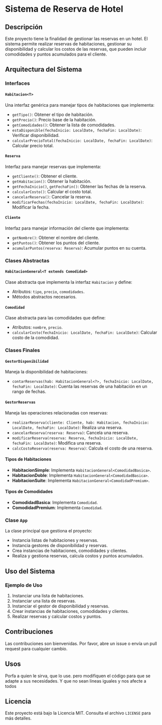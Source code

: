 # Sistema de Reserva de Hotel

## Descripción
Este proyecto tiene la finalidad de gestionar las reservas en un hotel. El sistema permite realizar reservas de habitaciones, gestionar su disponibilidad y calcular los costos de las reservas, que pueden incluir comodidades y puntos acumulados para el cliente.

## Arquitectura del Sistema

### Interfaces

#### `Habitacion<T>`
Una interfaz genérica para manejar tipos de habitaciones que implementa:
- `getTipo()`: Obtener el tipo de habitación.
- `getPrecio()`: Precio base de la habitación.
- `getComodidades()`: Obtener la lista de comodidades.
- `estaDisponible(fechaInicio: LocalDate, fechaFin: LocalDate)`: Verificar disponibilidad.
- `calcularPrecioTotal(fechaInicio: LocalDate, fechaFin: LocalDate)`: Calcular precio total.

#### `Reserva`
Interfaz para manejar reservas que implementa:
- `getCliente()`: Obtener el cliente.
- `getHabitacion()`: Obtener la habitación.
- `getFechaInicio()`, `getFechaFin()`: Obtener las fechas de la reserva.
- `calcularCosto()`: Calcular el costo total.
- `cancelarReserva()`: Cancelar la reserva.
- `modificarFechas(fechaInicio: LocalDate, fechaFin: LocalDate)`: Modificar la fecha.

#### `Cliente`
Interfaz para manejar información del cliente que implementa:
- `getNombre()`: Obtener el nombre del cliente.
- `getPuntos()`: Obtener los puntos del cliente.
- `acumularPuntos(reserva: Reserva)`: Acumular puntos en su cuenta.

### Clases Abstractas

#### `HabitacionGeneral<T extends Comodidad>`
Clase abstracta que implementa la interfaz `Habitacion` y define:
- Atributos: `tipo`, `precio`, `comodidades`.
- Métodos abstractos necesarios.

#### `Comodidad`
Clase abstracta para las comodidades que define:
- Atributos: `nombre`, `precio`.
- `calcularCosto(fechaInicio: LocalDate, fechaFin: LocalDate)`: Calcular costo de la comodidad.

### Clases Finales

#### `GestorDisponibilidad`
Maneja la disponibilidad de habitaciones:
- `contarReservas(hab: HabitacionGeneral<?>, fechaInicio: LocalDate, fechaFin: LocalDate)`: Cuenta las reservas de una habitación en un rango de fechas.

#### `GestorReservas`
Maneja las operaciones relacionadas con reservas:
- `realizarReserva(cliente: Cliente, hab: Habitacion, fechaInicio: LocalDate, fechaFin: LocalDate)`: Realiza una reserva.
- `cancelarReserva(reserva: Reserva)`: Cancela una reserva.
- `modificarReserva(reserva: Reserva, fechaInicio: LocalDate, fechaFin: LocalDate)`: Modifica una reserva.
- `calcCostoReserva(reserva: Reserva)`: Calcula el costo de una reserva.

#### Tipos de Habitaciones
- **HabitacionSimple**: Implementa `HabitacionGeneral<ComodidadBasica>`.
- **HabitacionDoble**: Implementa `HabitacionGeneral<ComodidadBasica>`.
- **HabitacionSuite**: Implementa `HabitacionGeneral<ComodidadPremium>`.

#### Tipos de Comodidades
- **ComodidadBasica**: Implementa `Comodidad`.
- **ComodidadPremium**: Implementa `Comodidad`.

### Clase `App`
La clase principal que gestiona el proyecto:
- Instancia listas de habitaciones y reservas.
- Instancia gestores de disponibilidad y reservas.
- Crea instancias de habitaciones, comodidades y clientes.
- Realiza y gestiona reservas, calcula costos y puntos acumulados.

## Uso del Sistema

### Ejemplo de Uso
1. Instanciar una lista de habitaciones.
2. Instanciar una lista de reservas.
3. Instanciar el gestor de disponibilidad y reservas.
4. Crear instancias de habitaciones, comodidades y clientes.
5. Realizar reservas y calcular costos y puntos.

## Contribuciones
Las contribuciones son bienvenidas. Por favor, abre un issue o envía un pull request para cualquier cambio.

## Usos
Porfa a quien le sirva, que lo use. pero modifiquen el código para que se adapte a sus necesidades.
Y que no sean lineas iguales y nos afecte a todos

## Licencia
Este proyecto está bajo la Licencia MIT. Consulta el archivo `LICENSE` para más detalles.
